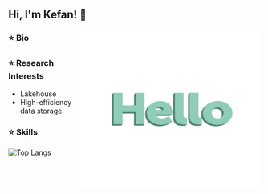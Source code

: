 <!--
**kefan-zheng/kefan-zheng** is a ✨ _special_ ✨ repository because its `README.md` (this file) appears on your GitHub profile.
-->
## Hi, I'm Kefan! 👋 
<img src="./img/hello-languages.gif" alt="hello" width="360" height="314" align="right"/>

### ⭐️ Bio  

### ⭐️ Research Interests  
+ Lakehouse
+ High-efficiency data storage
### ⭐️ Skills
![Top Langs](https://github-readme-stats.vercel.app/api/top-langs/?username=kefan-zheng&layout=compact)
